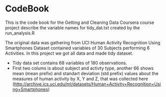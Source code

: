 # CodeBook

This is the code book for the Getting and Cleaning Data Coursera course project describe the variable names for tidy_dat.txt created by the run_analysis.R

The original data was gathering from UCI Human Activity Recognition Using Smartphones Dataset contained variables of 30 Subjects performing 6 Activities. In this project we got all data and made tidy dataset.

- Tidy data set contains 68 variables of 180 observations. 
- First two colums is about subject and activty type, another 66 shows mean (mean prefix) and standart deviation (std prefix) values about the measures of human activity by X, Y and Z, that was collected here (http://archive.ics.uci.edu/ml/datasets/Human+Activity+Recognition+Using+Smartphones)


